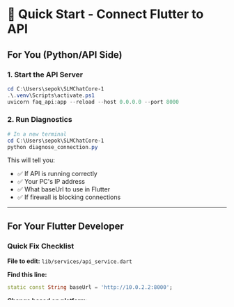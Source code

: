 # 🚀 Quick Start - Connect Flutter to API

## For You (Python/API Side)

### 1. Start the API Server
```powershell
cd C:\Users\sepok\SLMChatCore-1
.\.venv\Scripts\activate.ps1
uvicorn faq_api:app --reload --host 0.0.0.0 --port 8000
```

### 2. Run Diagnostics
```powershell
# In a new terminal
cd C:\Users\sepok\SLMChatCore-1
python diagnose_connection.py
```

This will tell you:
- ✅ If API is running correctly
- ✅ Your PC's IP address
- ✅ What baseUrl to use in Flutter
- ✅ If firewall is blocking connections

---

## For Your Flutter Developer

### Quick Fix Checklist

**File to edit:** `lib/services/api_service.dart`

**Find this line:**
```dart
static const String baseUrl = 'http://10.0.2.2:8000';
```

**Change based on platform:**

| Platform | Change to |
|----------|-----------|
| Android Emulator | `'http://10.0.2.2:8000'` |
| iOS Simulator | `'http://localhost:8000'` |
| Real Device | `'http://YOUR_PC_IP:8000'` |

**Example for real device:**
```dart
static const String baseUrl = 'http://192.168.1.42:8000';  // Use IP from diagnostic
```

**Then:**
1. Save the file
2. Press `R` in Flutter terminal to hot restart
3. Click the cloud icon in app to test connection

---

## Complete Instructions

👉 **Give your Flutter developer this file:**
   - `FLUTTER_TROUBLESHOOTING.md` (has everything they need)

👉 **Run the diagnostic tool:**
   - `python diagnose_connection.py`

👉 **Share the diagnostic output** with your Flutter developer

---

## Common Issues & Quick Fixes

### ❌ "Connection refused"
**Fix:** Start the API server with the uvicorn command above

### ❌ "Network unreachable" (Real Device)
**Fix:** 
1. Run diagnostic: `python diagnose_connection.py`
2. If it says firewall is blocking, run in PowerShell as Admin:
   ```powershell
   New-NetFirewallRule -DisplayName "FAQ API" -Direction Inbound -LocalPort 8000 -Protocol TCP -Action Allow
   ```

### ❌ Android Emulator can't connect
**Fix:** Use `http://10.0.2.2:8000` (not localhost)

### ❌ iOS Simulator can't connect
**Fix:** Use `http://localhost:8000`

---

## Alternative: Use ngrok (Easiest)

If firewall is too complex:

```powershell
# Download from https://ngrok.com/download
ngrok http 8000
```

You'll get: `https://abc123.ngrok.io`

**Tell your Flutter dev to use:**
```dart
static const String baseUrl = 'https://abc123.ngrok.io';  // No port needed
```

---

## Test URLs

After starting the server, open these in browser:

- http://localhost:8000/docs - Interactive API documentation
- http://localhost:8000/health - Quick health check
- http://YOUR_IP:8000/health - Test from network

---

**That's it! Run the diagnostic and share the output.** 🎉
